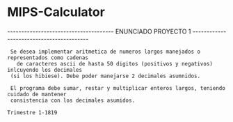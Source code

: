 # MIPS-Calculator
 --------------------------------------  ENUNCIADO PROYECTO 1  -----------------------------------------
												                                                                              
     Se desea implementar aritmetica de numeros largos manejados o representados como cadenas	      
       de caracteres ascii de hasta 50 digitos (positivos y negativos) inlcuyendo los decimales	      
     (si los hibiese). Debe poder manejarse 2 decimales asumnidos.					                            
													                     
     El programa debe sumar, restar y multiplicar enteros largos, teniendo cuidado de mantener		    
     consistencia con los decimales asumidos.							                                          	
										                               Trimestre 1-1819	           
